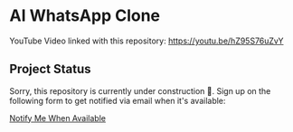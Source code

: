 # AI WhatsApp Clone

YouTube Video linked with this repository: https://youtu.be/hZ95S76uZvY

## Project Status

Sorry, this repository is currently under construction 🚧. Sign up on the following form to get notified via email when it's available:

[Notify Me When Available](https://app.youform.com/forms/epwsbdhf)

